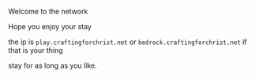 Welcome to the network

Hope you enjoy your stay

the ip is `play.craftingforchrist.net` or `bedrock.craftingforchrist.net` if that is your thing

stay for as long as you like.
